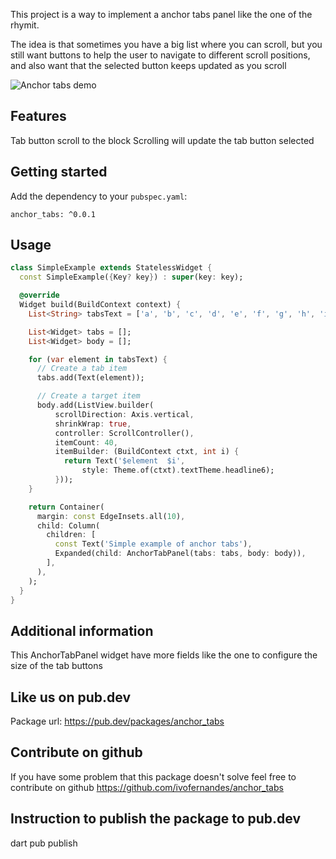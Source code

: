 This project is a way to implement a anchor tabs panel like the one of the rhymit.

The idea is that sometimes you have a big list where you can scroll, 
but you still want buttons to help the user to navigate to different scroll positions, and also want that the selected button keeps updated as you scroll

![Anchor tabs demo](https://raw.githubusercontent.com/ivofernandes/anchor_tabs/master/doc/usage_example.gif?raw=true)

## Features
Tab button scroll to the block
Scrolling will update the tab button selected

## Getting started


Add the dependency to your `pubspec.yaml`:
```
anchor_tabs: ^0.0.1
```

## Usage
```dart
class SimpleExample extends StatelessWidget {
  const SimpleExample({Key? key}) : super(key: key);

  @override
  Widget build(BuildContext context) {
    List<String> tabsText = ['a', 'b', 'c', 'd', 'e', 'f', 'g', 'h', 'i', 'j'];

    List<Widget> tabs = [];
    List<Widget> body = [];

    for (var element in tabsText) {
      // Create a tab item
      tabs.add(Text(element));

      // Create a target item
      body.add(ListView.builder(
          scrollDirection: Axis.vertical,
          shrinkWrap: true,
          controller: ScrollController(),
          itemCount: 40,
          itemBuilder: (BuildContext ctxt, int i) {
            return Text('$element  $i',
                style: Theme.of(ctxt).textTheme.headline6);
          }));
    }

    return Container(
      margin: const EdgeInsets.all(10),
      child: Column(
        children: [
          const Text('Simple example of anchor tabs'),
          Expanded(child: AnchorTabPanel(tabs: tabs, body: body)),
        ],
      ),
    );
  }
}

```

## Additional information
This AnchorTabPanel widget have more fields like the one to configure the size of the tab buttons

## Like us on pub.dev
Package url:
https://pub.dev/packages/anchor_tabs


## Contribute on github
If you have some problem that this package doesn't solve feel free to contribute on github
https://github.com/ivofernandes/anchor_tabs

## Instruction to publish the package to pub.dev
dart pub publish